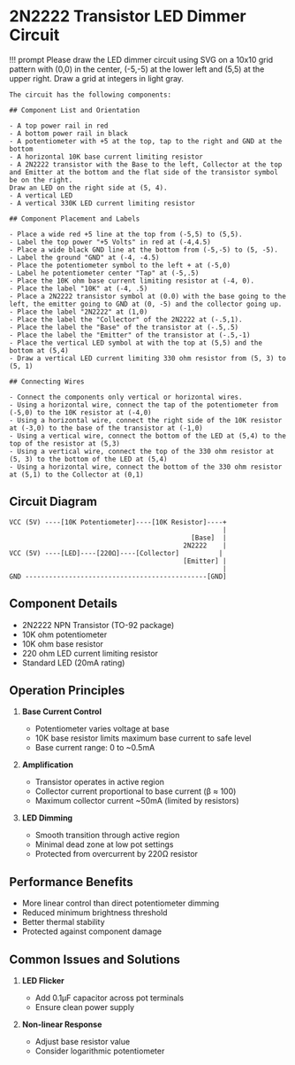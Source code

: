 # 2N2222 Transistor LED Dimmer Circuit

!!! prompt
    Please draw the LED dimmer circuit using SVG on a 10x10 grid pattern with (0,0) in the center, (-5,-5) at the lower left and (5,5) at the upper right.  Draw a grid at integers in light gray.

    The circuit has the following components:

    ## Component List and Orientation

    - A top power rail in red
    - A bottom power rail in black
    - A potentiometer with +5 at the top, tap to the right and GND at the bottom
    - A horizontal 10K base current limiting resistor
    - A 2N2222 transistor with the Base to the left, Collector at the top and Emitter at the bottom and the flat side of the transistor symbol be on the right.
    Draw an LED on the right side at (5, 4).
    - A vertical LED
    - A vertical 330K LED current limiting resistor
    
    ## Component Placement and Labels

    - Place a wide red +5 line at the top from (-5,5) to (5,5).
    - Label the top power "+5 Volts" in red at (-4,4.5)
    - Place a wide black GND line at the bottom from (-5,-5) to (5, -5).
    - Label the ground "GND" at (-4, -4.5)
    - Place the potentiometer symbol to the left + at (-5,0)
    - Label he potentiometer center "Tap" at (-5,.5)
    - Place the 10K ohm base current limiting resistor at (-4, 0).
    - Place the label "10K" at (-4, .5)
    - Place a 2N2222 transistor symbol at (0.0) with the base going to the left, the emitter going to GND at (0, -5) and the collector going up.
    - Place the label "2N2222" at (1,0)
    - Place the label the "Collector" of the 2N2222 at (-.5,1).
    - Place the label the "Base" of the transistor at (-.5,.5)
    - Place the label the "Emitter" of the transistor at (-.5,-1)
    - Place the vertical LED symbol at with the top at (5,5) and the bottom at (5,4)
    - Draw a vertical LED current limiting 330 ohm resistor from (5, 3) to (5, 1)

    ## Connecting Wires

    - Connect the components only vertical or horizontal wires.
    - Using a horizontal wire, connect the tap of the potentiometer from (-5,0) to the 10K resistor at (-4,0)
    - Using a horizontal wire, connect the right side of the 10K resistor at (-3,0) to the base of the transistor at (-1,0)
    - Using a vertical wire, connect the bottom of the LED at (5,4) to the top of the resistor at (5,3)
    - Using a vertical wire, connect the top of the 330 ohm resistor at (5, 3) to the bottom of the LED at (5,4)
    - Using a horizontal wire, connect the bottom of the 330 ohm resistor at (5,1) to the Collector at (0,1)


## Circuit Diagram
```
VCC (5V) ----[10K Potentiometer]----[10K Resistor]----+
                                                      |
                                              [Base]  |
                                            2N2222    |
VCC (5V) ----[LED]----[220Ω]----[Collector]          |
                                            [Emitter] |
                                                      |
GND ----------------------------------------------[GND]
```

## Component Details
- 2N2222 NPN Transistor (TO-92 package)
- 10K ohm potentiometer
- 10K ohm base resistor
- 220 ohm LED current limiting resistor
- Standard LED (20mA rating)

## Operation Principles

1. **Base Current Control**
   - Potentiometer varies voltage at base
   - 10K base resistor limits maximum base current to safe level
   - Base current range: 0 to ~0.5mA

2. **Amplification**
   - Transistor operates in active region
   - Collector current proportional to base current (β ≈ 100)
   - Maximum collector current ~50mA (limited by resistors)

3. **LED Dimming**
   - Smooth transition through active region
   - Minimal dead zone at low pot settings
   - Protected from overcurrent by 220Ω resistor

## Performance Benefits
- More linear control than direct potentiometer dimming
- Reduced minimum brightness threshold
- Better thermal stability
- Protected against component damage

## Common Issues and Solutions
1. **LED Flicker**
   - Add 0.1µF capacitor across pot terminals
   - Ensure clean power supply

2. **Non-linear Response**
   - Adjust base resistor value
   - Consider logarithmic potentiometer